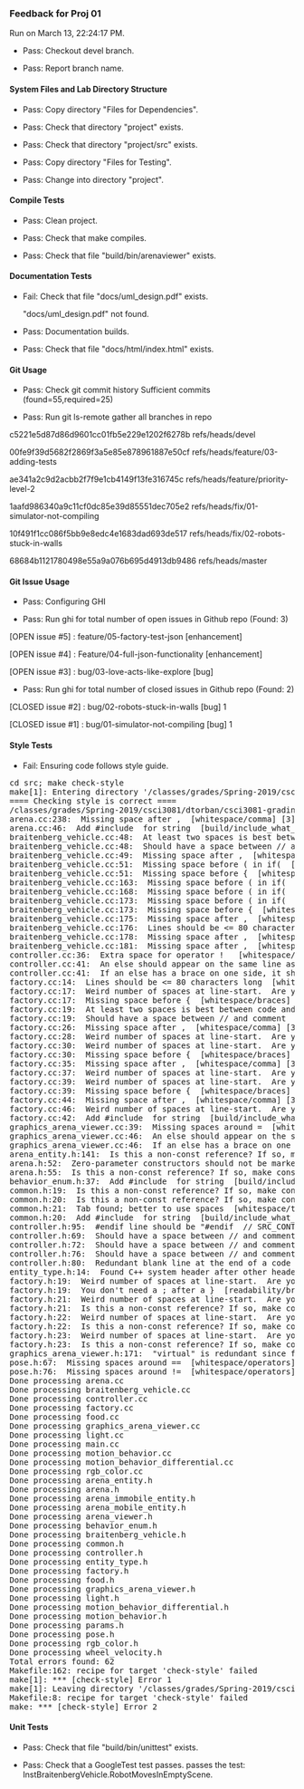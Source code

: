 ### Feedback for Proj 01

Run on March 13, 22:24:17 PM.

+ Pass: Checkout devel branch.



+ Pass: Report branch name.




#### System Files and Lab Directory Structure

+ Pass: Copy directory "Files for Dependencies".



+ Pass: Check that directory "project" exists.

+ Pass: Check that directory "project/src" exists.

+ Pass: Copy directory "Files for Testing".



+ Pass: Change into directory "project".


#### Compile Tests

+ Pass: Clean project.



+ Pass: Check that make compiles.



+ Pass: Check that file "build/bin/arenaviewer" exists.


#### Documentation Tests

+ Fail: Check that file "docs/uml_design.pdf" exists.

     "docs/uml_design.pdf" not found.

+ Pass: Documentation builds.



+ Pass: Check that file "docs/html/index.html" exists.


#### Git Usage

+ Pass: Check git commit history
Sufficient commits (found=55,required=25)

+ Pass: Run git ls-remote gather all branches in repo

c5221e5d87d86d9601cc01fb5e229e1202f6278b	refs/heads/devel

00fe9f39d5682f2869f3a5e85e878961887e50cf	refs/heads/feature/03-adding-tests

ae341a2c9d2acbb2f7f9e1cb4149f13fe316745c	refs/heads/feature/priority-level-2

1aafd986340a9c11cf0dc85e39d85551dec705e2	refs/heads/fix/01-simulator-not-compiling

10f491f1cc086f5bb9e8edc4e1683dad693de517	refs/heads/fix/02-robots-stuck-in-walls

68684b1121780498e55a9a076b695d4913db9486	refs/heads/master




#### Git Issue Usage

+ Pass: Configuring GHI

+ Pass: Run ghi for total number of open issues in Github repo (Found: 3)

[OPEN issue #5] :  feature/05-factory-test-json [enhancement]

[OPEN issue #4] :  Feature/04-full-json-functionality [enhancement]

[OPEN issue #3] :  bug/03-love-acts-like-explore [bug]





+ Pass: Run ghi for total number of closed issues in Github repo (Found: 2)

[CLOSED issue #2] :  bug/02-robots-stuck-in-walls [bug] 1

[CLOSED issue #1] :  bug/01-simulator-not-compiling [bug] 1






#### Style Tests

+ Fail: Ensuring code follows style guide.

<pre>cd src; make check-style
make[1]: Entering directory '/classes/grades/Spring-2019/csci3081/dtorban/csci3081-grading-env/grading-scripts/grading/Proj_01_Full_Feedback/repo-strob105/project/src'
==== Checking style is correct ====
/classes/grades/Spring-2019/csci3081/dtorban/csci3081-grading-env/grading-scripts/grading/Proj_01_Full_Feedback/repo-strob105/cpplint/cpplint.py --root=.. *.cc *.h
arena.cc:238:  Missing space after ,  [whitespace/comma] [3]
arena.cc:46:  Add #include <string> for string  [build/include_what_you_use] [4]
braitenberg_vehicle.cc:48:  At least two spaces is best between code and comments  [whitespace/comments] [2]
braitenberg_vehicle.cc:48:  Should have a space between // and comment  [whitespace/comments] [4]
braitenberg_vehicle.cc:49:  Missing space after ,  [whitespace/comma] [3]
braitenberg_vehicle.cc:51:  Missing space before ( in if(  [whitespace/parens] [5]
braitenberg_vehicle.cc:51:  Missing space before {  [whitespace/braces] [5]
braitenberg_vehicle.cc:163:  Missing space before ( in if(  [whitespace/parens] [5]
braitenberg_vehicle.cc:168:  Missing space before ( in if(  [whitespace/parens] [5]
braitenberg_vehicle.cc:173:  Missing space before ( in if(  [whitespace/parens] [5]
braitenberg_vehicle.cc:173:  Missing space before {  [whitespace/braces] [5]
braitenberg_vehicle.cc:175:  Missing space after ,  [whitespace/comma] [3]
braitenberg_vehicle.cc:176:  Lines should be <= 80 characters long  [whitespace/line_length] [2]
braitenberg_vehicle.cc:178:  Missing space after ,  [whitespace/comma] [3]
braitenberg_vehicle.cc:181:  Missing space after ,  [whitespace/comma] [3]
controller.cc:36:  Extra space for operator !   [whitespace/operators] [4]
controller.cc:41:  An else should appear on the same line as the preceding }  [whitespace/newline] [4]
controller.cc:41:  If an else has a brace on one side, it should have it on both  [readability/braces] [5]
factory.cc:14:  Lines should be <= 80 characters long  [whitespace/line_length] [2]
factory.cc:17:  Weird number of spaces at line-start.  Are you using a 2-space indent?  [whitespace/indent] [3]
factory.cc:17:  Missing space before {  [whitespace/braces] [5]
factory.cc:19:  At least two spaces is best between code and comments  [whitespace/comments] [2]
factory.cc:19:  Should have a space between // and comment  [whitespace/comments] [4]
factory.cc:26:  Missing space after ,  [whitespace/comma] [3]
factory.cc:28:  Weird number of spaces at line-start.  Are you using a 2-space indent?  [whitespace/indent] [3]
factory.cc:30:  Weird number of spaces at line-start.  Are you using a 2-space indent?  [whitespace/indent] [3]
factory.cc:30:  Missing space before {  [whitespace/braces] [5]
factory.cc:35:  Missing space after ,  [whitespace/comma] [3]
factory.cc:37:  Weird number of spaces at line-start.  Are you using a 2-space indent?  [whitespace/indent] [3]
factory.cc:39:  Weird number of spaces at line-start.  Are you using a 2-space indent?  [whitespace/indent] [3]
factory.cc:39:  Missing space before {  [whitespace/braces] [5]
factory.cc:44:  Missing space after ,  [whitespace/comma] [3]
factory.cc:46:  Weird number of spaces at line-start.  Are you using a 2-space indent?  [whitespace/indent] [3]
factory.cc:42:  Add #include <string> for string  [build/include_what_you_use] [4]
graphics_arena_viewer.cc:39:  Missing spaces around =  [whitespace/operators] [4]
graphics_arena_viewer.cc:46:  An else should appear on the same line as the preceding }  [whitespace/newline] [4]
graphics_arena_viewer.cc:46:  If an else has a brace on one side, it should have it on both  [readability/braces] [5]
arena_entity.h:141:  Is this a non-const reference? If so, make const or use a pointer: json_object& entity_config  [runtime/references] [2]
arena.h:52:  Zero-parameter constructors should not be marked explicit.  [runtime/explicit] [5]
arena.h:55:  Is this a non-const reference? If so, make const or use a pointer: json_object& arena_object  [runtime/references] [2]
behavior_enum.h:37:  Add #include <string> for string  [build/include_what_you_use] [4]
common.h:19:  Is this a non-const reference? If so, make const or use a pointer: json_value& v  [runtime/references] [2]
common.h:20:  Is this a non-const reference? If so, make const or use a pointer: json_value& v  [runtime/references] [2]
common.h:21:  Tab found; better to use spaces  [whitespace/tab] [1]
common.h:20:  Add #include <string> for string  [build/include_what_you_use] [4]
controller.h:95:  #endif line should be "#endif  // SRC_CONTROLLER_H_"  [build/header_guard] [5]
controller.h:69:  Should have a space between // and comment  [whitespace/comments] [4]
controller.h:72:  Should have a space between // and comment  [whitespace/comments] [4]
controller.h:76:  Should have a space between // and comment  [whitespace/comments] [4]
controller.h:80:  Redundant blank line at the end of a code block should be deleted.  [whitespace/blank_line] [3]
entity_type.h:14:  Found C++ system header after other header. Should be: entity_type.h, c system, c++ system, other.  [build/include_order] [4]
factory.h:19:  Weird number of spaces at line-start.  Are you using a 2-space indent?  [whitespace/indent] [3]
factory.h:19:  You don't need a ; after a }  [readability/braces] [4]
factory.h:21:  Weird number of spaces at line-start.  Are you using a 2-space indent?  [whitespace/indent] [3]
factory.h:21:  Is this a non-const reference? If so, make const or use a pointer: json_object& entity_config  [runtime/references] [2]
factory.h:22:  Weird number of spaces at line-start.  Are you using a 2-space indent?  [whitespace/indent] [3]
factory.h:22:  Is this a non-const reference? If so, make const or use a pointer: json_object& entity_config  [runtime/references] [2]
factory.h:23:  Weird number of spaces at line-start.  Are you using a 2-space indent?  [whitespace/indent] [3]
factory.h:23:  Is this a non-const reference? If so, make const or use a pointer: json_object& entity_config  [runtime/references] [2]
graphics_arena_viewer.h:171:  "virtual" is redundant since function is already declared as "override"  [readability/inheritance] [4]
pose.h:67:  Missing spaces around ==  [whitespace/operators] [3]
pose.h:76:  Missing spaces around !=  [whitespace/operators] [3]
Done processing arena.cc
Done processing braitenberg_vehicle.cc
Done processing controller.cc
Done processing factory.cc
Done processing food.cc
Done processing graphics_arena_viewer.cc
Done processing light.cc
Done processing main.cc
Done processing motion_behavior.cc
Done processing motion_behavior_differential.cc
Done processing rgb_color.cc
Done processing arena_entity.h
Done processing arena.h
Done processing arena_immobile_entity.h
Done processing arena_mobile_entity.h
Done processing arena_viewer.h
Done processing behavior_enum.h
Done processing braitenberg_vehicle.h
Done processing common.h
Done processing controller.h
Done processing entity_type.h
Done processing factory.h
Done processing food.h
Done processing graphics_arena_viewer.h
Done processing light.h
Done processing motion_behavior_differential.h
Done processing motion_behavior.h
Done processing params.h
Done processing pose.h
Done processing rgb_color.h
Done processing wheel_velocity.h
Total errors found: 62
Makefile:162: recipe for target 'check-style' failed
make[1]: *** [check-style] Error 1
make[1]: Leaving directory '/classes/grades/Spring-2019/csci3081/dtorban/csci3081-grading-env/grading-scripts/grading/Proj_01_Full_Feedback/repo-strob105/project/src'
Makefile:8: recipe for target 'check-style' failed
make: *** [check-style] Error 2
</pre>




#### Unit Tests

+ Pass: Check that file "build/bin/unittest" exists.

+ Pass: Check that a GoogleTest test passes.
    passes the test: InstBraitenbergVehicle.RobotMovesInEmptyScene.



